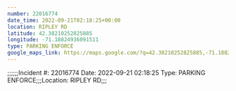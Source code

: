 ```yaml
---
number: 22016774
date_time: 2022-09-21T02:18:25+00:00
location: RIPLEY RD
latitude: 42.38210252825885
longitude: -71.18824936091511
type: PARKING ENFORCE
google_maps_link: https://maps.google.com/?q=42.38210252825885,-71.18824936091511
---
```


;;;;;;Incident #: 22016774  Date: 2022-09-21 02:18:25   Type: PARKING ENFORCE;;;Location: RIPLEY RD;;;

